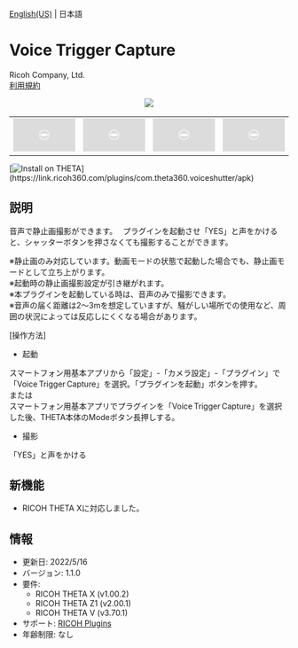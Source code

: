 [English(US)](README.md) | 日本語

# Voice Trigger Capture

Ricoh Company, Ltd.  
[利用規約](https://www.ricoh360.com/ja/terms/plugins/)

<div align="center"><img src="./1.png"><table><tr><td><img src="./2.png"></td><td><img src="./3.png"></td><td><img src="./4.png"></td><td><img src="./5.png"></td></tr></table></div>

[![Install on THETA](https://assets.ricoh360.com/image/upload/v1/front/theta/install-button.svg?)](https://link.ricoh360.com/plugins/com.theta360.voiceshutter/apk)

## 説明

<div id="plugin-description">

音声で静止画撮影ができます。   
プラグインを起動させ「YES」と声をかけると、シャッターボタンを押さなくても撮影することができます。   

※静止画のみ対応しています。動画モードの状態で起動した場合でも、静止画モードとして立ち上がります。   
※起動時の静止画撮影設定が引き継がれます。   
※本プラグインを起動している時は、音声のみで撮影できます。   
※音声の届く距離は2～3mを想定していますが、騒がしい場所での使用など、周囲の状況によっては反応しにくくなる場合があります。   

[操作方法]   

- 起動  

スマートフォン用基本アプリから「設定」-「カメラ設定」-「プラグイン」で「Voice Trigger Capture」を選択。「プラグインを起動」ボタンを押す。   
または   
スマートフォン用基本アプリでプラグインを「Voice Trigger Capture」を選択した後、THETA本体のModeボタン長押しする。   

- 撮影  

「YES」と声をかける  

</div>

## 新機能

<div id="plugin-whats-new">

- RICOH THETA Xに対応しました。

</div>

## 情報

- 更新日: 2022/5/16
- バージョン: 1.1.0
- 要件:
  - RICOH THETA X (v1.00.2)
  - RICOH THETA Z1 (v2.00.1)
  - RICOH THETA V (v3.70.1)
- サポート: [RICOH Plugins](https://support.ricoh360.com/ja/)
- 年齢制限: なし
